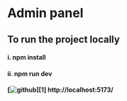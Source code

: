 # Admin panel

## To run the project locally
####  i. npm install
#### ii. npm run dev
#### [![github](https://cloud.githubusercontent.com/assets/17016297/18839843/0e06a67a-83d2-11e6-993a-b35a182500e0.png)][1] http://localhost:5173/
